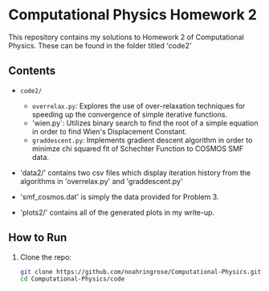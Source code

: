 # Computational Physics Homework 2

This repository contains my solutions to Homework 2 of Computational Physics. These can be found in the folder titled 'code2'

## Contents

- `code2/`
  - `overrelax.py`: Explores the use of over-relaxation techniques for speeding up the convergence of simple iterative functions.
  - 'wien.py`: Utilizes binary search to find the root of a simple equation in order to find Wien's Displacement Constant.
  - `graddescent.py`: Implements gradient descent algorithm in order to minimze chi squared fit of Schechter Function to COSMOS SMF data.
    
- 'data2/' contains two csv files which display iteration history from the algorithms in 'overrelax.py' and 'graddescent.py'

- 'smf_cosmos.dat' is simply the data provided for Problem 3.

- 'plots2/' contains all of the generated plots in my write-up.

## How to Run

1. Clone the repo:
   ```bash
   git clone https://github.com/noahringrose/Computational-Physics.git
   cd Computational-Physics/code

